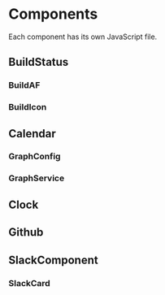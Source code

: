 # Components

Each component has its own JavaScript file.

## BuildStatus


### BuildAF
### BuildIcon

## Calendar
### GraphConfig
### GraphService

## Clock

## Github

## SlackComponent
### SlackCard
